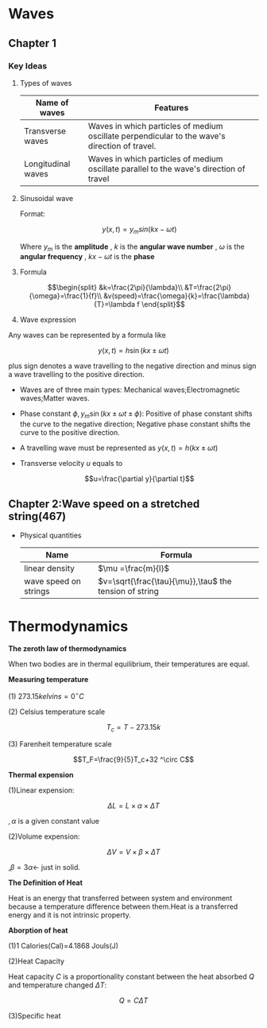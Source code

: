 <head>
  <script src="https://cdn.mathjax.org/mathjax/latest/MathJax.js?config=TeX-AMS-MML_HTMLorMML" type="text/javascript"></script>
  <script type="text/x-mathjax-config">
    MathJax.Hub.Config({
      tex2jax: {
      skipTags: ['script', 'noscript', 'style', 'textarea', 'pre'],
      inlineMath: [['$','$']]
      }
    });
  </script>
</head>





# Waves

## Chapter 1

### Key Ideas

 1. Types of waves

    Name of waves|Features
    ---|---
    Transverse waves|Waves in which particles of medium oscillate perpendicular to the wave's direction of travel.
    Longitudinal waves| Waves in which particles of medium oscillate parallel to the wave's direction of travel

 2. Sinusoidal wave
   
    Format:

    $$ y(x,t)=y_m sin(kx-\omega t ) $$

    Where $y_m$ is the **amplitude** , $k$ is the **angular wave number** , $\omega$ is the **angular frequency** , $kx-\omega t$ is the **phase**

 3. Formula

    $$\begin{split}
        &k=\frac{2\pi}{\lambda}\\
        &T=\frac{2\pi}{\omega}=\frac{1}{f}\\
        &v(speed)=\frac{\omega}{k}=\frac{\lambda}{T}=\lambda f
    \end{split}$$

 4. Wave expression
   
   Any waves can be represented by a formula like 

   $$y(x,t)=h\sin(kx\pm \omega t)$$

   plus sign denotes a wave travelling to the negative direction and minus sign a wave travelling to the positive direction.

- Waves are of three main types: Mechanical waves;Electromagnetic waves;Matter waves.
- Phase constant $\phi,y_m\sin(kx \pm \omega t \pm \phi)$: Positive of phase constant shifts the curve to the negative direction; Negative phase constant shifts the curve to the positive direction.
- A travelling wave must be represented as $y(x,t)=h(kx\pm \omega t)$
- Transverse velocity $u$ equals to
  
  $$u=\frac{\partial y}{\partial t}$$

## Chapter 2:Wave speed on a stretched string(467)

- Physical quantities
  
  Name|Formula
  ---|---
  linear density|$\mu =\frac{m}{l}$
  wave speed on strings|$v=\sqrt{\frac{\tau}{\mu}},\tau$ the tension of string


# Thermodynamics

**The zeroth law of thermodynamics**
 
  When two bodies are in thermal equilibrium, their temperatures are equal.

**Measuring temperature**
 
 (1) $273.15 kelvins=0 ^\circ  C$
 
 (2) Celsius temperature scale 
  
  $$T_c=T-273.15k$$

 (3) Farenheit temperature scale 
  
  $$T_F=\frac{9}{5}T_c+32 ^\circ C$$

**Thermal expension**
  
  (1)Linear expension:
  
  $$\Delta L=L \times \alpha \times \Delta T$$
   
  $, \alpha$ is a given constant value
  
  (2)Volume expension: 
   
  $$\Delta V=V \times \beta \times \Delta T$$
   
  ,$\beta =3\alpha \leftarrow$ just in solid.
   
**The Definition of Heat**
   
  Heat is an energy that transferred between system and environment because a temperature difference between them.Heat is a transferred energy and it is not intrinsic property.

**Aborption of heat**
  
  (1)$1$ Calories(Cal)=$4.1868$ Jouls(J)

  (2)<front color=red>Heat Capacity</front>
  
  Heat capacity $C$ is a proportionality constant between the heat absorbed $Q$ and temperature changed $\Delta T:$

  $$Q=C\Delta T$$ 

  (3)Specific heat
 

  

   




